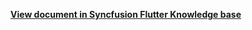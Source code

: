 **[View document in Syncfusion Flutter Knowledge base](https://www.syncfusion.com/kb/12116/how-to-add-google-calendar-events-to-the-flutter-event-calendar-sfcalendar)**


